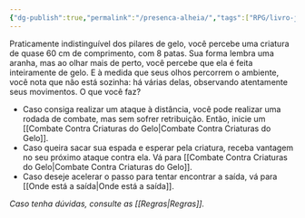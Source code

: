 ```yaml
---
{"dg-publish":true,"permalink":"/presenca-alheia/","tags":["RPG/livro-jogo/Aasthar/story-points"],"created":"2024-12-23T23:06:11.714-05:00","updated":"2025-01-12T12:34:12.433-05:00"}
---
```



Praticamente indistinguível dos pilares de gelo, você percebe uma criatura de quase 60 cm de comprimento, com 8 patas. Sua forma lembra uma aranha, mas ao olhar mais de perto, você percebe que ela é feita inteiramente de gelo. E à medida que seus olhos percorrem o ambiente, você nota que não está sozinha: há várias delas, observando atentamente seus movimentos. O que você faz?

- Caso consiga realizar um ataque à distância, você pode realizar uma rodada de combate, mas sem sofrer retribuição. Então, inicie um [[Combate Contra Criaturas do Gelo\|Combate Contra Criaturas do Gelo]].
- Caso queira sacar sua espada e esperar pela criatura, receba vantagem no seu próximo ataque contra ela. Vá para [[Combate Contra Criaturas do Gelo\|Combate Contra Criaturas do Gelo]].
- Caso deseje acelerar o passo para tentar encontrar a saída, vá para [[Onde está a saída\|Onde está a saída]].

*Caso tenha dúvidas, consulte as [[Regras\|Regras]].*
